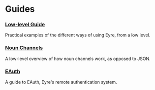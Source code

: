 # Guides

### [Low-level Guide](urbit-docs/system/kernel/eyre/guides/guide)

Practical examples of the different ways of using Eyre, from a low level.

### [Noun Channels](urbit-docs/system/kernel/eyre/guides/noun-channels)

A low-level overview of how noun channels work, as opposed to JSON.

### [EAuth](urbit-docs/system/kernel/eyre/guides/eauth)

A guide to EAuth, Eyre's remote authentication system.
